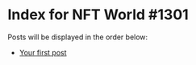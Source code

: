 # Index for NFT World #1301
Posts will be displayed in the order below:

- [Your first post](./001-first.md)


